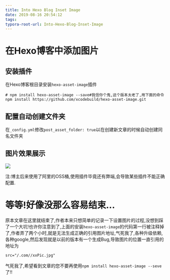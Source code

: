 ```yaml
---
title: Into Hexo Blog Inset Image
date: 2019-08-16 20:54:12
tags:
typora-root-url: Into-Hexo-Blog-Inset-Image
---
```


# 在Hexo博客中添加图片

## 安装插件

在Hexo博客根目录安装`hexo-asset-image`插件

```shell
# npm install hexo-asset-image --save#我信你个鬼,这个版本太老了,用下面的命令
npm install https://github.com/xcodebuild/hexo-asset-image.git
```

## 配置自动创建文件夹

在`_config.yml`修改`post_asset_folder: true`以在创建新文章的时候自动创建同名文件夹

## 图片效果展示

![](https://oss.trustme.anyingiit.com/images/20190820154425.jpg)

注:博主后来使用了阿里的OSS桶,使用插件毕竟还有弊端,会导致某些插件不能正确配置.

# 等等!好像没那么容易结束...

原本文章在这里就结束了,作者本来只想简单的记录一下设置图片的过程,没想到踩了一个大坑!也许你注意到了,上面的安装`hexo-asset-image`的代码第一行被注释掉了,作者弄了两个小时,就是无法生成正确的引用图片地址,气死我了,各种升级依赖,各种google,然后发现就是以前的版本有一个生成Bug,导致图片的位置一直引用的地址为

```html
src="/.com//xxPic.jpg"
```

气死我了,希望看到文章的您不要再使用`npm install hexo-asset-image --seve`了!!